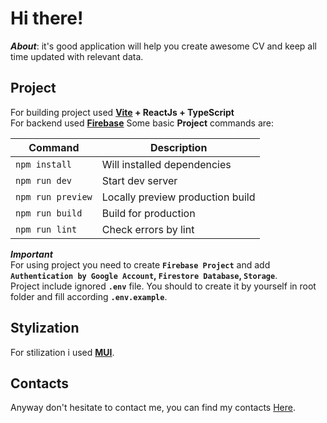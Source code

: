 # Hi there!

**_About_**: it's good application will help you create awesome CV and keep all time updated with relevant data.

## Project

For building project used **[Vite](https://vitejs.dev/) + ReactJs + TypeScript**\
For backend used **[Firebase](https://firebase.google.com/)**
Some basic **Project** commands are:

| Command           | Description                      |
| ----------------- | -------------------------------- |
| `npm install `    | Will installed dependencies      |
| `npm run dev`     | Start dev server                 |
| `npm run preview` | Locally preview production build |
| `npm run build`   | Build for production             |
| `npm run lint `   | Check errors by lint             |

**_Important_**\
For using project you need to create **`Firebase Project`** and add **`Authentication by Google Account`, `Firestore Database`, `Storage`**.\
Project include ignored **`.env`** file. You should to create it by yourself in root folder and fill according **`.env.example`**.

## Stylization

For stilization i used **[MUI](https://mui.com/)**.

## Contacts

Anyway don't hesitate to contact me, you can find my contacts [Here](https://github.com/Vokoloven).
